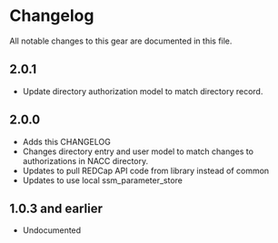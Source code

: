 # Changelog

All notable changes to this gear are documented in this file.

## 2.0.1

* Update directory authorization model to match directory record.
  
## 2.0.0

* Adds this CHANGELOG
* Changes directory entry and user model to match changes to authorizations in NACC directory.
* Updates to pull REDCap API code from library instead of common 
* Updates to use local ssm_parameter_store

## 1.0.3 and earlier

* Undocumented

